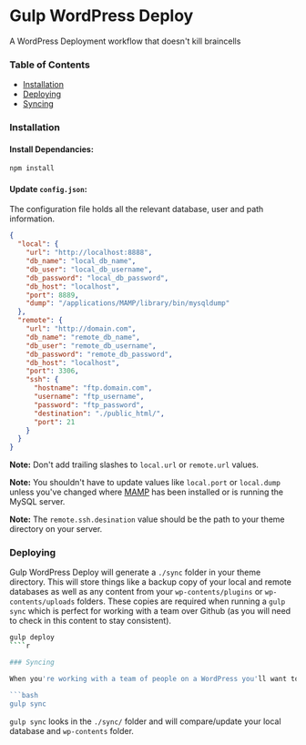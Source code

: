 
# Gulp WordPress Deploy

A WordPress Deployment workflow that doesn't kill braincells

### Table of Contents

- [Installation](#installation)
- [Deploying](#deploying)
- [Syncing](#syncing)

### Installation

#### Install Dependancies:

```bash
npm install
````

#### Update `config.json`:

The configuration file holds all the relevant database, user and path information.

```json
{
  "local": {
  	"url": "http://localhost:8888",
    "db_name": "local_db_name",
    "db_user": "local_db_username",
    "db_password": "local_db_password",
    "db_host": "localhost",
    "port": 8889,
    "dump": "/applications/MAMP/library/bin/mysqldump"
  },
  "remote": {
    "url": "http://domain.com",
    "db_name": "remote_db_name",
    "db_user": "remote_db_username",
    "db_password": "remote_db_password",
    "db_host": "localhost",
    "port": 3306,
    "ssh": {
      "hostname": "ftp.domain.com",
      "username": "ftp_username",
      "password": "ftp_password",
      "destination": "./public_html/",
      "port": 21
    }
  }
}
````

**Note:** Don't add trailing slashes to `local.url` or `remote.url` values.

**Note:** You shouldn't have to update values like `local.port` or `local.dump` unless you've changed where [MAMP]() has been installed or is running the MySQL server.

**Note:** The `remote.ssh.desination` value should be the path to your theme directory on your server.

### Deploying

Gulp WordPress Deploy will generate a `./sync` folder in your theme directory. This will store things like a backup copy of your local and remote databases as well as any content from your `wp-contents/plugins` or `wp-contents/uploads` folders. These copies are required when running a `gulp sync` which is perfect for working with a team over Github (as you will need to check in this content to stay consistent).

```bash
gulp deploy
````r

### Syncing

When you're working with a team of people on a WordPress you'll want to check in code. Before doing this, you should run `gulp deploy` to ensure that all relevant *static assets* and your local database will be reflected in your Git repo. If you've pulled down someones work (ie. `git pull`) and they've made changes to the WordPress database, plugins or uploads, then it's a good time to run `gulp sync`.

```bash
gulp sync
````

`gulp sync` looks in the `./sync/` folder and will compare/update your local database and `wp-contents` folder.
